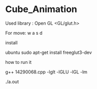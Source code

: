 # Cube_Animation


Used library : Open GL <GL/glut.h>

For move: w a s d

install 

ubuntu
sudo apt-get install freeglut3-dev

how to run it 

g++ 14290068.cpp -lglt -lGLU -lGL -lm

./a.out
